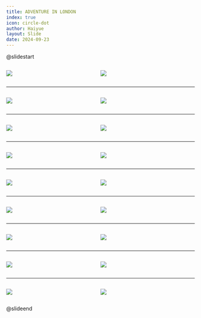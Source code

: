 ```yaml
---
title: ADVENTURE IN LONDON
index: true
icon: circle-dot
author: Haiyue
layout: Slide
date: 2024-09-23
---
```

 
@slidestart

<div style="display:flex">
<div style="flex:1">

![](https://raw.githubusercontent.com/yclord/reading/refs/heads/master/english/Level-U/ADVENTURE%20IN%20LONDON/001.webp)
</div>
<div style="flex:1">

![](https://raw.githubusercontent.com/yclord/reading/refs/heads/master/english/Level-U/ADVENTURE%20IN%20LONDON/002.webp)
</div>
</div>

---

<div style="display:flex">
<div style="flex:1">

![](https://raw.githubusercontent.com/yclord/reading/refs/heads/master/english/Level-U/ADVENTURE%20IN%20LONDON/003.webp)
</div>
<div style="flex:1">

![](https://raw.githubusercontent.com/yclord/reading/refs/heads/master/english/Level-U/ADVENTURE%20IN%20LONDON/004.webp)
</div>
</div>

---

<div style="display:flex">
<div style="flex:1">

![](https://raw.githubusercontent.com/yclord/reading/refs/heads/master/english/Level-U/ADVENTURE%20IN%20LONDON/005.webp)
</div>
<div style="flex:1">

![](https://raw.githubusercontent.com/yclord/reading/refs/heads/master/english/Level-U/ADVENTURE%20IN%20LONDON/006.webp)
</div>
</div>

---

<div style="display:flex">
<div style="flex:1">

![](https://raw.githubusercontent.com/yclord/reading/refs/heads/master/english/Level-U/ADVENTURE%20IN%20LONDON/007.webp)
</div>
<div style="flex:1">

![](https://raw.githubusercontent.com/yclord/reading/refs/heads/master/english/Level-U/ADVENTURE%20IN%20LONDON/008.webp)
</div>
</div>

---

<div style="display:flex">
<div style="flex:1">

![](https://raw.githubusercontent.com/yclord/reading/refs/heads/master/english/Level-U/ADVENTURE%20IN%20LONDON/009.webp)
</div>
<div style="flex:1">

![](https://raw.githubusercontent.com/yclord/reading/refs/heads/master/english/Level-U/ADVENTURE%20IN%20LONDON/010.webp)
</div>
</div>

---

<div style="display:flex">
<div style="flex:1">

![](https://raw.githubusercontent.com/yclord/reading/refs/heads/master/english/Level-U/ADVENTURE%20IN%20LONDON/011.webp)
</div>
<div style="flex:1">

![](https://raw.githubusercontent.com/yclord/reading/refs/heads/master/english/Level-U/ADVENTURE%20IN%20LONDON/012.webp)
</div>
</div>

---

<div style="display:flex">
<div style="flex:1">

![](https://raw.githubusercontent.com/yclord/reading/refs/heads/master/english/Level-U/ADVENTURE%20IN%20LONDON/013.webp)
</div>
<div style="flex:1">

![](https://raw.githubusercontent.com/yclord/reading/refs/heads/master/english/Level-U/ADVENTURE%20IN%20LONDON/014.webp)
</div>
</div>

---

<div style="display:flex">
<div style="flex:1">

![](https://raw.githubusercontent.com/yclord/reading/refs/heads/master/english/Level-U/ADVENTURE%20IN%20LONDON/015.webp)
</div>
<div style="flex:1">

![](https://raw.githubusercontent.com/yclord/reading/refs/heads/master/english/Level-U/ADVENTURE%20IN%20LONDON/016.webp)
</div>
</div>

---

<div style="display:flex">
<div style="flex:1">

![](https://raw.githubusercontent.com/yclord/reading/refs/heads/master/english/Level-U/ADVENTURE%20IN%20LONDON/017.webp)
</div>
<div style="flex:1">

![](https://raw.githubusercontent.com/yclord/reading/refs/heads/master/english/Level-U/ADVENTURE%20IN%20LONDON/018.webp)
</div>
</div>

@slideend